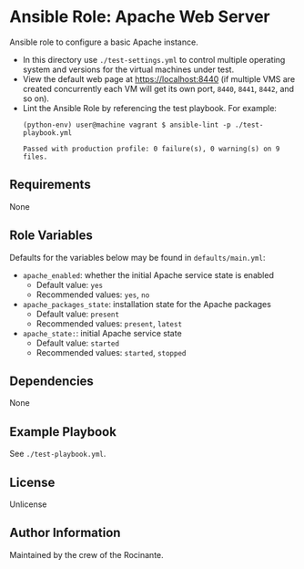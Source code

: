 
Ansible Role: Apache Web Server
=======================================================

Ansible role to configure a basic Apache instance.

* In this directory use `./test-settings.yml` to control multiple operating system and versions for the virtual machines under test.
* View the default web page at [https://localhost:8440](https://localhost:8440) (if multiple VMS are created concurrently each VM will get its own port, `8440`, `8441`, `8442`, and so on).
* Lint the Ansible Role by referencing the test playbook. For example:
  ```shell
  (python-env) user@machine vagrant $ ansible-lint -p ./test-playbook.yml
  
  Passed with production profile: 0 failure(s), 0 warning(s) on 9 files.
  ```

## Requirements

None

## Role Variables

Defaults for the variables below may be found in `defaults/main.yml`:

* `apache_enabled`: whether the initial Apache service state is enabled
  * Default value: `yes`
  * Recommended values: `yes`, `no`
* `apache_packages_state`: installation state for the Apache packages
  * Default value: `present`
  * Recommended values: `present`, `latest`
* `apache_state:`: initial Apache service state
  * Default value: `started`
  * Recommended values: `started`, `stopped` 

## Dependencies

None

## Example Playbook

See `./test-playbook.yml`.

## License

Unlicense

## Author Information

Maintained by the crew of the Rocinante.

